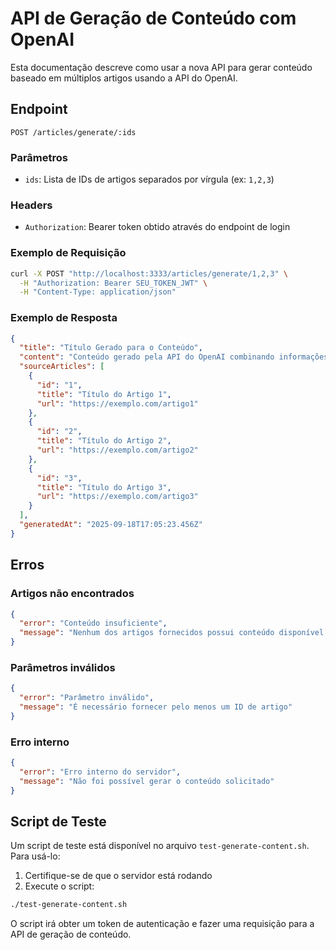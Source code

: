 # API de Geração de Conteúdo com OpenAI

Esta documentação descreve como usar a nova API para gerar conteúdo baseado em múltiplos artigos usando a API do OpenAI.

## Endpoint

```
POST /articles/generate/:ids
```

### Parâmetros

- `ids`: Lista de IDs de artigos separados por vírgula (ex: `1,2,3`)

### Headers

- `Authorization`: Bearer token obtido através do endpoint de login

### Exemplo de Requisição

```bash
curl -X POST "http://localhost:3333/articles/generate/1,2,3" \
  -H "Authorization: Bearer SEU_TOKEN_JWT" \
  -H "Content-Type: application/json"
```

### Exemplo de Resposta

```json
{
  "title": "Título Gerado para o Conteúdo",
  "content": "Conteúdo gerado pela API do OpenAI combinando informações dos artigos solicitados...",
  "sourceArticles": [
    {
      "id": "1",
      "title": "Título do Artigo 1",
      "url": "https://exemplo.com/artigo1"
    },
    {
      "id": "2",
      "title": "Título do Artigo 2",
      "url": "https://exemplo.com/artigo2"
    },
    {
      "id": "3",
      "title": "Título do Artigo 3",
      "url": "https://exemplo.com/artigo3"
    }
  ],
  "generatedAt": "2025-09-18T17:05:23.456Z"
}
```

## Erros

### Artigos não encontrados

```json
{
  "error": "Conteúdo insuficiente",
  "message": "Nenhum dos artigos fornecidos possui conteúdo disponível para gerar um novo texto"
}
```

### Parâmetros inválidos

```json
{
  "error": "Parâmetro inválido",
  "message": "É necessário fornecer pelo menos um ID de artigo"
}
```

### Erro interno

```json
{
  "error": "Erro interno do servidor",
  "message": "Não foi possível gerar o conteúdo solicitado"
}
```

## Script de Teste

Um script de teste está disponível no arquivo `test-generate-content.sh`. Para usá-lo:

1. Certifique-se de que o servidor está rodando
2. Execute o script:

```bash
./test-generate-content.sh
```

O script irá obter um token de autenticação e fazer uma requisição para a API de geração de conteúdo.